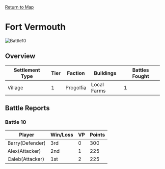 [Return to Map](https://barry4356.pythonanywhere.com/aof_interactive_map?showBattles=on)

# Fort Vermouth
![Battle10](../static/images/None "Battle10")

## Overview

| Settlement Type | Tier | Faction | Buildings | Battles Fought |
| --- | --- | --- | --- | --- |
| Village | 1 | Progolfia | Local Farms | 1 |

## Battle Reports
### Battle 10
| Player | Win/Loss | VP | Points |
| --- | --- | --- | --- |
| Barry(Defender) | 3rd | 0 | 300 | 
| Alex(Attacker) | 2nd | 1 | 225 | 
| Caleb(Attacker) | 1st | 2 | 225 | 

